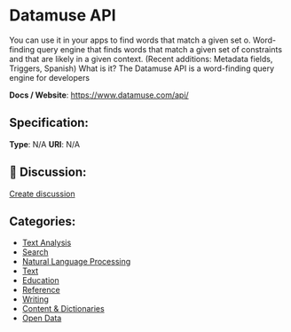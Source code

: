 # Datamuse API


You can use it in your apps to find words that match a given set o. Word-finding query engine that finds words that match a given set of constraints and that are likely in a given context.  (Recent additions: Metadata fields, Triggers, Spanish) What is it? The Datamuse API is a word-finding query engine for developers

**Docs / Website**: https://www.datamuse.com/api/

## Specification:
**Type**:  N/A 
**URI**:  N/A 

## 💬 Discussion:
[Create discussion](link)

## Categories:
- [Text Analysis](https://github.com/apis-list/apis-list#text-analysis)
- [Search](https://github.com/apis-list/apis-list#search)
- [Natural Language Processing](https://github.com/apis-list/apis-list#natural-language-processing)
- [Text](https://github.com/apis-list/apis-list#text)
- [Education](https://github.com/apis-list/apis-list#education)
- [Reference](https://github.com/apis-list/apis-list#reference)
- [Writing](https://github.com/apis-list/apis-list#writing)
- [Content & Dictionaries](https://github.com/apis-list/apis-list#content-and-dictionaries)
- [Open Data](https://github.com/apis-list/apis-list#open-data)





